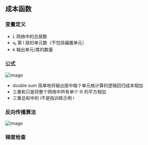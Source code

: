 ## 成本函数
###  变量定义
* L 网络中的总层数
* s<sub>t</sub> 第 l 层的单元数（不包括偏置单元）
* k 输出单元/类的数量
### 公式

![image](https://user-images.githubusercontent.com/13389058/147400985-ac2e82ac-a0cb-4a43-b30b-4b3930b268f2.png)

* double sum 简单地将输出层中每个单元格计算的逻辑回归成本相加
* 三重和只是将整个网络中所有单个 Θ 的平方相加
* 三重总和中的 i不是指训练示例 i


### 反向传播算法
![image](https://user-images.githubusercontent.com/13389058/147847453-87db85ec-52ac-423c-8a3b-c426fe134e55.png)

### 梯度检查
